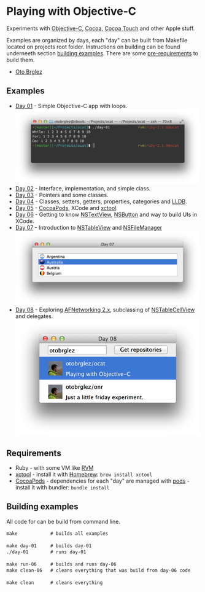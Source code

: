 # Playing with Objective-C

Experiments with [Objective-C](https://developer.apple.com/library/mac/documentation/cocoa/conceptual/ProgrammingWithObjectiveC/Introduction/Introduction.html), [Cocoa](https://developer.apple.com/technologies/mac/cocoa.html), [Cocoa Touch](https://developer.apple.com/technologies/ios/cocoa-touch.html) and other Apple stuff.

Examples are organized by days, each "day" can be built from Makefile located on projects root folder. Instructions on building can be found underneeth section [building examples](#building-examples). There are some [pre-requirements](#requirements) to build them.

- [Oto Brglez](https://github.com/otobrglez)

## Examples

- [Day 01](src/01) - Simple Objective-C app with loops.
![day-01](shots/day-01.png)
- [Day 02](src/02) - Interface, implementation, and simple class.
- [Day 03](src/03) - Pointers and some classes.
- [Day 04](src/04) - Classes, setters, getters, properties, categories and [LLDB][LLDB].
- [Day 05](src/05) - [CocoaPods](http://cocoapods.org/), XCode and [xctool](https://github.com/facebook/xctool).
- [Day 06](src/06) - Getting to know [NSTextView](), [NSButton][NSButton] and way to build UIs in XCode.
- [Day 07](src/07) - Introduction to [NSTableView][NSTableView] and [NSFileManager][NSFileManager]
![day-07](shots/day-07.png)
- [Day 08](src/08) - Exploring [AFNetworking 2.x][AFNetworking], subclassing of [NSTableCellView][NSTableCellView] and delegates.
![day-08](shots/day-08.png)

## Requirements

- Ruby - with some VM like [RVM](https://rvm.io/)
- [xctool](https://github.com/facebook/xctool) - install it with [Homebrew](http://brew.sh/): ```brew install xctool```
- [CocoaPods](http://cocoapods.org/) - dependencies for each "day" are managed with [pods](http://guides.cocoapods.org/using/using-cocoapods.html) - install it with bundler: ```bundle install```

## Building examples

All code for can be build from command line.

```
make            # builds all examples

make day-01     # builds day-01
./day-01        # runs day-01

make run-06     # builds and runs day-06
make clean-06   # cleans everything that was build from day-06 code

make clean      # cleans everything
```

[NSTextView]: https://developer.apple.com/library/mac/documentation/Cocoa/Reference/ApplicationKit/Classes/NSTextView_Class/Reference/Reference.html
[NSTableCellView]: https://developer.apple.com/library/mac/documentation/cocoa/reference/NSTableCellView_Class/Reference/Reference.html
[NSButton]: https://developer.apple.com/library/mac/documentation/Cocoa/Reference/ApplicationKit/Classes/NSButton_Class/Reference/Reference.html
[NSFileManager]: https://developer.apple.com/library/mac/documentation/cocoa/reference/foundation/classes/nsfilemanager_class/reference/reference.html
[NSTableView]: https://developer.apple.com/library/mac/documentation/Cocoa/Reference/ApplicationKit/Classes/NSTableView_Class/Reference/Reference.html
[LLDB]: https://developer.apple.com/library/mac/documentation/IDEs/Conceptual/gdb_to_lldb_transition_guide/document/lldb-command-examples.html
[AFNetworking]: https://github.com/AFNetworking/AFNetworking
